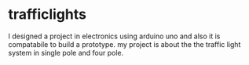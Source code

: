 # trafficlights
I designed a project in electronics using arduino uno and also it is compatabile to build a prototype. my project is about the the traffic light system in single pole and four pole.
